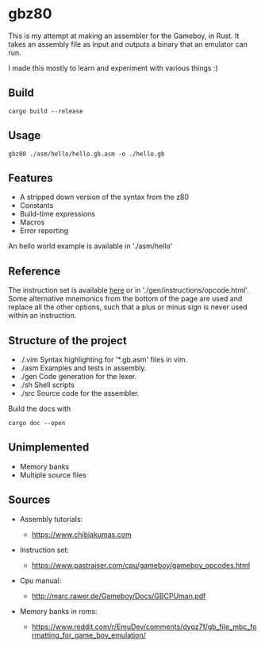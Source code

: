 # gbz80

This is my attempt at making an assembler for the Gameboy, in Rust.
It takes an assembly file as input and outputs a binary that an emulator can run.  
  
I made this mostly to learn and experiment with various things :)

## Build

```
cargo build --release
```

## Usage

```
gbz80 ./asm/hello/hello.gb.asm -o ./hello.gb
```

## Features

- A stripped down version of the syntax from the z80
- Constants
- Build-time expressions
- Macros
- Error reporting

An hello world example is available in './asm/hello'

## Reference

The instruction set is available [here](https://www.pastraiser.com/cpu/gameboy/gameboy_opcodes.html) or in './gen/instructions/opcode.html'.  
Some alternative mnemonics from the bottom of the page are used and replace all the other options, such that a plus or minus sign is never used within an instruction.

## Structure of the project

- ./.vim  Syntax highlighting for '*.gb.asm' files in vim.
- ./asm   Examples and tests in assembly.
- ./gen   Code generation for the lexer.
- ./sh    Shell scripts
- ./src   Source code for the assembler.

Build the docs with

```
cargo doc --open
```
## Unimplemented

- Memory banks
- Multiple source files

## Sources

- Assembly tutorials:   
    - https://www.chibiakumas.com   

- Instruction set:  
    - https://www.pastraiser.com/cpu/gameboy/gameboy_opcodes.html  

- Cpu manual:  
    - http://marc.rawer.de/Gameboy/Docs/GBCPUman.pdf  

- Memory banks in roms:  
    - https://www.reddit.com/r/EmuDev/comments/dyqz7f/gb_file_mbc_formatting_for_game_boy_emulation/


